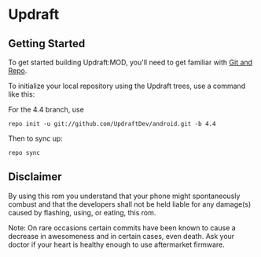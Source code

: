 Updraft
===========

Getting Started
---------------

To get started building Updraft:MOD, you'll need to get
familiar with [Git and Repo](http://source.android.com/source/using-repo.html).

To initialize your local repository using the Updraft trees, use a command like this:

For the 4.4 branch, use

    repo init -u git://github.com/UpdraftDev/android.git -b 4.4

Then to sync up:

    repo sync

Disclaimer
--------

By using this rom you understand that your phone might spontaneously combust and that the developers shall not be held liable for any damage(s) caused by flashing, using, or eating, this rom.

Note: On rare occasions certain commits have been known to cause a decrease in awesomeness and in certain cases, even death. Ask your doctor if your heart is healthy enough to use aftermarket firmware.
